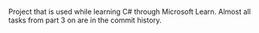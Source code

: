 Project that is used while learning C# through Microsoft Learn. Almost all tasks from part 3 on are in the commit history.